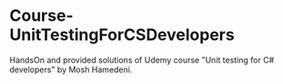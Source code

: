 # Course-UnitTestingForCSDevelopers
HandsOn and provided solutions of Udemy course "Unit testing for C# developers" by Mosh Hamedeni.
